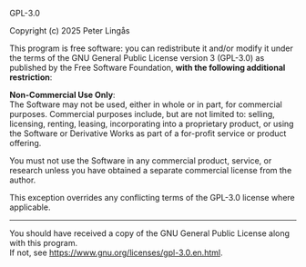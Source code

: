 GPL-3.0

Copyright (c) 2025 Peter Lingås

This program is free software: you can redistribute it and/or modify it under the terms of the GNU General Public License version 3 (GPL-3.0) as published by the Free Software Foundation, **with the following additional restriction**:

**Non-Commercial Use Only**:  
The Software may not be used, either in whole or in part, for commercial purposes. Commercial purposes include, but are not limited to: selling, licensing, renting, leasing, incorporating into a proprietary product, or using the Software or Derivative Works as part of a for-profit service or product offering.

You must not use the Software in any commercial product, service, or research unless you have obtained a separate commercial license from the author.

This exception overrides any conflicting terms of the GPL-3.0 license where applicable.

---

You should have received a copy of the GNU General Public License along with this program.  
If not, see <https://www.gnu.org/licenses/gpl-3.0.en.html>.
